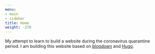 ```yaml
---
menu:
- main
- sidebar
title: Home
weight: -270
---
```


My attempt to learn to build a website during the coronavirus quarantine period.
I am building this website based on [blogdown] and [Hugo].

[blogdown]: https://bookdown.org/yihui/blogdown/
[Hugo]: https://gohugo.io/



